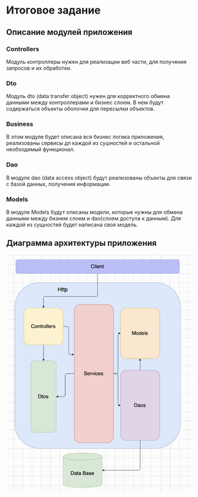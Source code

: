 # Итоговое задание

## Описание модулей приложения

### Controllers
Модуль контроллеры нужен для реализации веб части, для получения 
запросов и их обработки.

### Dto
Модуль dto (data transfer object) нужен для корректного обмена данными
между контроллерами и бизнес слоем. В нем будут содержаться объекты оболочки
для пересылки объектов.

### Business
В этом модуле будет описана вся бизнес логика приложения, реализованы сервисы
дл каждой из сушностей и остальной необходимый функционал.

### Dao
В модуле dao (data access object) будут реализованы объекты для связи с базой
данных, получения информации.

### Models
В модуле Models будут описаны модели, которые нужны для обмена данными между
бизнем слоем и dao(слоем доступа к данным). Для каждой из сущностей будет написана
своя модель.

## Диаграмма архитектуры приложения

![App diagram](https://github.com/SsDp812/finalJavaTask/blob/main/diagram.png)